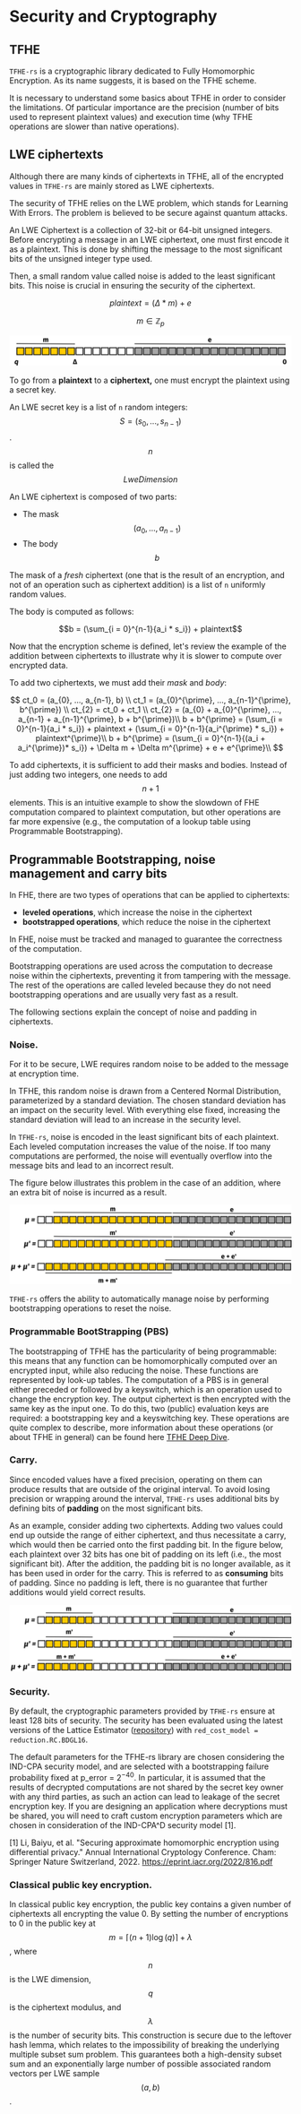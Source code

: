 # Security and Cryptography

## TFHE

`TFHE-rs` is a cryptographic library dedicated to Fully Homomorphic Encryption. As its name suggests, it is based on the TFHE scheme.

It is necessary to understand some basics about TFHE in order to consider the limitations. Of particular importance are the precision (number of bits used to represent plaintext values) and execution time (why TFHE operations are slower than native operations).

## LWE ciphertexts

Although there are many kinds of ciphertexts in TFHE, all of the encrypted values in `TFHE-rs` are mainly stored as LWE ciphertexts.

The security of TFHE relies on the LWE problem, which stands for Learning With Errors. The problem is believed to be secure against quantum attacks.

An LWE Ciphertext is a collection of 32-bit or 64-bit unsigned integers. Before encrypting a message in an LWE ciphertext, one must first encode it as a plaintext. This is done by shifting the message to the most significant bits of the unsigned integer type used.

Then, a small random value called noise is added to the least significant bits. This noise is crucial in ensuring the security of the ciphertext.

$$plaintext = (\Delta * m) + e$$

$$m \in \mathbb{Z}_p$$

![](../_static/lwe.png)

To go from a **plaintext** to a **ciphertext,** one must encrypt the plaintext using a secret key.

An LWE secret key is a list of `n` random integers: $$S = (s_0, ..., s_{n-1})$$. $$n$$ is called the $$LweDimension$$

An LWE ciphertext is composed of two parts:

* The mask $$(a_0, ..., a_{n-1})$$
* The body $$b$$

The mask of a _fresh_ ciphertext (one that is the result of an encryption, and not of an operation such as ciphertext addition) is a list of `n` uniformly random values.

The body is computed as follows:

$$b = (\sum_{i = 0}^{n-1}{a_i * s_i}) + plaintext$$

Now that the encryption scheme is defined, let's review the example of the addition between ciphertexts to illustrate why it is slower to compute over encrypted data.

To add two ciphertexts, we must add their $mask$ and $body$:

$$
ct_0 = (a_{0}, ..., a_{n-1}, b) \\ ct_1 = (a_{0}^{\prime}, ..., a_{n-1}^{\prime}, b^{\prime}) \\ ct_{2} = ct_0 + ct_1 \\ ct_{2} = (a_{0} + a_{0}^{\prime}, ..., a_{n-1} + a_{n-1}^{\prime}, b + b^{\prime})\\ b + b^{\prime} = (\sum_{i = 0}^{n-1}{a_i * s_i}) + plaintext + (\sum_{i = 0}^{n-1}{a_i^{\prime} * s_i}) + plaintext^{\prime}\\ b + b^{\prime} = (\sum_{i = 0}^{n-1}{(a_i + a_i^{\prime})* s_i}) + \Delta m + \Delta m^{\prime} + e + e^{\prime}\\
$$

To add ciphertexts, it is sufficient to add their masks and bodies. Instead of just adding two integers, one needs to add $$n + 1$$ elements. This is an intuitive example to show the slowdown of FHE computation compared to plaintext computation, but other operations are far more expensive (e.g., the computation of a lookup table using Programmable Bootstrapping).

## Programmable Bootstrapping, noise management and carry bits

In FHE, there are two types of operations that can be applied to ciphertexts:

* **leveled operations**, which increase the noise in the ciphertext
* **bootstrapped operations**, which reduce the noise in the ciphertext

In FHE, noise must be tracked and managed to guarantee the correctness of the computation.

Bootstrapping operations are used across the computation to decrease noise within the ciphertexts, preventing it from tampering with the message. The rest of the operations are called leveled because they do not need bootstrapping operations and are usually very fast as a result.

The following sections explain the concept of noise and padding in ciphertexts.

### Noise.

For it to be secure, LWE requires random noise to be added to the message at encryption time.

In TFHE, this random noise is drawn from a Centered Normal Distribution, parameterized by a standard deviation. The chosen standard deviation has an impact on the security level. With everything else fixed, increasing the standard deviation will lead to an increase in the security level.

In `TFHE-rs`, noise is encoded in the least significant bits of each plaintext. Each leveled computation increases the value of the noise. If too many computations are performed, the noise will eventually overflow into the message bits and lead to an incorrect result.

The figure below illustrates this problem in the case of an addition, where an extra bit of noise is incurred as a result.

![Noise overtaking the plaintexts after homomorphic addition. Most significant bits are on the left.](../_static/overflow.png)

`TFHE-rs` offers the ability to automatically manage noise by performing bootstrapping operations to reset the noise.


### Programmable BootStrapping (PBS)

The bootstrapping of TFHE has the particularity of being programmable: this means that any function can be homomorphically computed over an encrypted input, while also reducing the noise. These functions are represented by look-up tables. The computation of a PBS is in general either preceded or followed by a keyswitch, which is an operation used to change the encryption key. The output ciphertext is then encrypted with the same key as the input one. To do this, two (public) evaluation keys are required: a bootstrapping key and a keyswitching key. These operations are quite complex to describe, more information about these operations (or about TFHE in general) can be found here [TFHE Deep Dive](https://www.zama.ai/post/tfhe-deep-dive-part-1).


### Carry.

Since encoded values have a fixed precision, operating on them can produce results that are outside of the original interval. To avoid losing precision or wrapping around the interval, `TFHE-rs` uses additional bits by defining bits of **padding** on the most significant bits.

As an example, consider adding two ciphertexts. Adding two values could end up outside the range of either ciphertext, and thus necessitate a carry, which would then be carried onto the first padding bit. In the figure below, each plaintext over 32 bits has one bit of padding on its left (i.e., the most significant bit). After the addition, the padding bit is no longer available, as it has been used in order for the carry. This is referred to as **consuming** bits of padding. Since no padding is left, there is no guarantee that further additions would yield correct results.

![](../_static/carry.png)


### Security.

By default, the cryptographic parameters provided by `TFHE-rs` ensure at least 128 bits of security. The security has been evaluated using the latest versions of the Lattice Estimator ([repository](https://github.com/malb/lattice-estimator)) with `red_cost_model = reduction.RC.BDGL16`.

The default parameters for the TFHE-rs library are chosen considering the IND-CPA security model, and are selected with a bootstrapping failure probability fixed at p_error = $2^{-40}$. In particular, it is assumed that the results of decrypted computations are not shared by the secret key owner with any third parties, as such an action can lead to leakage of the secret encryption key. If you are designing an application where decryptions must be shared, you will need to craft custom encryption parameters which are chosen in consideration of the IND-CPA^D security model [1].

[1] Li, Baiyu, et al. "Securing approximate homomorphic encryption using differential privacy." Annual International Cryptology Conference. Cham: Springer Nature Switzerland, 2022. https://eprint.iacr.org/2022/816.pdf

### Classical public key encryption.

In classical public key encryption, the public key contains a given number of ciphertexts all encrypting the value 0. By setting the number of encryptions to 0 in the public key at $$m = \lceil (n+1) \log(q) \rceil + \lambda$$, where $$n$$ is the LWE dimension, $$q$$ is the ciphertext modulus, and $$\lambda$$ is the number of security bits. This construction is secure due to the leftover hash lemma, which relates to the impossibility of breaking the underlying multiple subset sum problem. This guarantees both a high-density subset sum and an exponentially large number of possible associated random vectors per LWE sample $$(a,b)$$.
